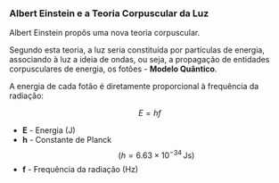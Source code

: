 ### Albert Einstein e a Teoria Corpuscular da Luz

Albert Einstein propôs uma nova teoria corpuscular.

Segundo esta teoria, a luz seria constituída por partículas de energia, associando à luz a ideia de ondas, ou seja, a propagação de entidades corpusculares de energia, os fotões - **Modelo Quântico**.

A energia de cada fotão é diretamente proporcional à frequência da radiação:

$$
E = hf
$$

- **E** - Energia (J)
- **h** - Constante de Planck
$$(h = 6.63 \times 10^{-34} \, \text{Js})$$
- **f** - Frequência da radiação (Hz)